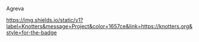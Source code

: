 Agreva

https://img.shields.io/static/v1?label=Knotters&message=Project&color=1657ce&link=https://knotters.org&style=for-the-badge

